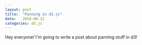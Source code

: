 ```yaml
---
layout: post
title:  "Panning in d3.js"
date:   2016-08-22 
categories: d3.js
---
```


<link rel="stylesheet" href="/example-code/panning-d3/pan.css" media="all"/>
<script src="/bower_components/d3/d3.min.js"></script>
<script src="/bower_components/d3-tip/index.js"></script>
<script src="/example-code/panning-d3/pan.js"></script>

Hey everyone! I'm going to write a post about panning stuff in d3!

<div class='chart-container'></div>

